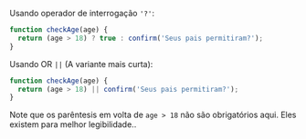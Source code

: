 Usando operador de interrogação `'?'`:

```js
function checkAge(age) {
  return (age > 18) ? true : confirm('Seus pais permitiram?');
}
```

Usando OR `||` (A variante mais curta):

```js
function checkAge(age) {
  return (age > 18) || confirm('Seus pais permitiram?');
}
```

Note que os parêntesis em volta de `age > 18` não são obrigatórios aqui. Eles existem para melhor legibilidade..
